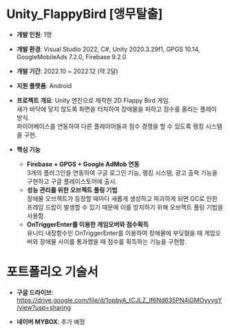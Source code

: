 # Unity_FlappyBird [앵무탈출]
* **개발 인원**: 1명

* **개발 환경**: Visual Studio 2022, C#, Unity 2020.3.29f1, GPGS 10.14, GoogleMobileAds 7.2.0, Firebase 9.2.0

* **개발 기간**: 2022.10 ~ 2022.12 (약 2달)

* **지원 플랫폼**: Android

* **프로젝트 개요**: Unity 엔진으로 제작한 2D Flappy Bird 게임. <br>새가 바닥에 닿지 않도록 화면을 터치하여 장애물을 피하고 점수를 올리는 플레이 방식. <br>파이어베이스를 연동하여 다른 플레이어들과 점수 경쟁을 할 수 있도록 랭킹 시스템을 구현.

* **핵심 기능**
   - **Firebase + GPGS + Google AdMob 연동**
   <br>3개의 플러그인을 연동하여 구글 로그인 기능, 랭킹 시스템, 광고 출력 기능을 구현하고 구글 플레이스토어에 출시.
   - **성능 관리를 위한 오브젝트 풀링 기법**
   <br>장애물 오브젝트가 등장할 때마다 새롭게 생성하고 파괴하게 되면 GC로 인한 프레임 드랍이 발생할 수 있기 때문에 이를 방지하기 위해 오브젝트 풀링 기법을 사용함.
   - **OnTriggerEnter를 이용한 게임오버와 점수획득**
   <br>유니티 내장함수인 OnTriggerEnter를 이용하여 장애물에 부딪혔을 때 게임오버와 장애물 사이를 통과했을 때 점수를 획득하는 기능을 구현함.

# 포트폴리오 기술서
* **구글 드라이브**: https://drive.google.com/file/d/1opbyA_tCJLZ_If6Nd635PN4jGMOyyvgY/view?usp=sharing

* **네이버 MYBOX**: 추가 예정
